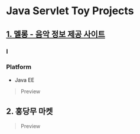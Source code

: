 # Java Servlet Toy Projects

## <a href="https://github.com/ellahyesu/servlet_test_server/commit/59e086c967206a9503240b066bf89b62d74244f3">1. 멜롱 - 음악 정보 제공 사이트</a>

### I
### Platform
+ Java EE

> Preview





## 2. 홍당무 마켓
> Preview

